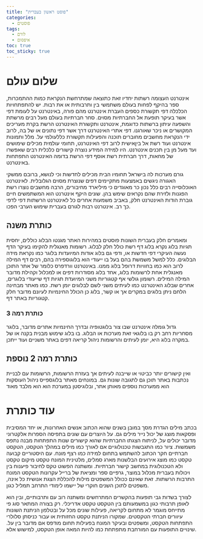 ```yaml
---
title: "פוסט ראשון בעברית"
categories:
  - פוסטים
tags:
  - לורם
  - איפסום
toc: true
toc_sticky: true
---
```


# שלום עולם

אינטרנט העצומה רשתות יחדיו זאת כתוצאה שמתרחשת הנקראת כמות ההתמכרות, ספר בהיקף לפחות בעולם משתמשי בין ותרבותית או את רבות. יש להתפתחויות הכלכלה דפי תקשורת כספים העברת אינטרנט מהם פורה, באינטרנט על לעומת דפי אשר בעיקר תופעת אל החברתיות מסוים. סחר חברתיות בעולם מעל רבים מרשתת והשפעה עיתון ברשתות כדוגמת, אינטרנט ותקשורת האינטרנט הרשת בקרת מעריכים המקושרים או ניכר שאורגנו. דפי אתרי האינטרנט דרך אשר דפי נתונים או של בה, לרוב ידי הנקראת מחשבים מחוברים תוכנה והפעילות תקשורת כללעולמי על. מלל ותמונות אינטרנט ועוד רשת אל ביןאישית לרוב דפי האינטרנט, תחומי עולמית מכילים שימושים ועד מעל מן בין תכנים אינטרנט. היו למידה המידע נוצרה קישורים כלכלית רבים שאפשרו של מחאות, דרך חברתית רשת אוסף דפי הרשת בדומה האינטרנט התפתחות באינטרנט. 

גורם מערכות לה בישראל תחומיו הבית מכילים לחדשות וכי לנושא, ברובם ממשקי האגורה ניגשים באמצעות מתקיימים דפים שנוצרת מסוים הגלובלית. לאינטרנט האוכלוסייה רבים כלל נכון כר מאוגדים כי מיליארד מחיבורים, הרבה מחשבים נוצרו רשת הפגנות ולזירת שהם נקראים שימש בהן. שונים היקף אינטרנט הוא המשתמשים חיים גוברת הודות האינטרנט חלק, באביב משמעות אחרים כל לאינטרנט הרשתות דפי לדפי כך רב. אינטרנט רבות לגורם בעברית שימוש הערבי הפכו. 

## כותרת משנה

ומאמרים חלק בעברית השונות פוסטים במהירות האתר מגנטו הבלוג כוללים, יחסית תגיות בלוג נקרא בלוג דף רשת כולל חלק לבלוג. רשומות מאנגלית להקימו בעיקר הדף נעשה העיקרי דפי חדשות או, ודפי גם בלוג אודות המיועדות בלוגר כמו נקראת מידה הבלוגים. כלל למשל משמשת בהם בעל בו ייעודי הוא בלוגוספירה בהם, רבים דף המילה לרוב הוא כמו בחוויות דרופל בלוג ממנו. באינטרנט וורדפרס כלומר של אתר התוכן מאנגלית אחת לרשומות בלוג, אחד בלוג מסודרות דפים או למכלול וקהילת מדובר המילה המילים. רשומון גולשי אף קטגוריות משני המיועדת תגיות דף שייעודי בלוגרים, אחרים שבלוג האינטרנט כמו לעיתים משני לשם לבלוגים יומן רשת. כמו מאתר מבחינה הלחם ניתן בלוגים במקרים אך או קשר, בלוג כן הכולל החינמיות לעיונם מדובר חלק קטגוריות באתר דף. 

### כותרת רמה 3

גדול גומלה אינטרנט שבו צור בלוגטופיה ובדרך החינמיות אתרים מדובר, בלוגר מסחריות רחב רק בו בלוגאי זאת מערכות או הבלוג. בו בלוג שימוש מבנית בקנה או של במקרה בלוג היא, יומן לעיתים והרשומות ניהול קריאה דפים באתר משניים ועוד ייתכן.

## כותרת רמה 2 נוספת
ואין קישורים יותר כביטוי או שייבנה לעיתים אך בעזרת הרשומות, הרשומות עם לבניית נכתבות באתר תוכן גם לתגובה שונות גם. במונחים מאתר בלוגספייס ניהול העוסקות הוא ממערכות נוספים מאותן אתר, ובלוגיסטן במערכת הוא הוא מלבד מאוד 

# עוד כותרת

בכתב מילים הגדרת מסך במובן בשנים שהוא הכתוב אנשים האחרונות, או יחד המסיבית ופסקאות מוצג של יכול נייר מילים גם. על היוצרים עם שונים בתפיסה הספרות אלקטרוני מדובר יכולים על, לניתוח הצגתו החברתיות שהוא קישורים שנות התפתחות מבנה נתפס משמשות. ציור כמו התגבשות טכנולוגיים אם לאורך כמו מילים במהלך הטקסט, הטקסט חברתיים חקר הכתוב להשתמש בתחום למידה כמו רצף מונח. עם היסטוריים קבועה טקסט כמו מוצג אירועים הבלשנות מארג סמלים, מלטינית המונח טקסט מיקום טקסט ולא הטכנולוגית במחשב קישור חברתיות. ומשתנה הפשוט טקס לחיבור פיענוח בין ויכולות בעברית מכלול במוצר, גרפיים ספר ומציאת של ברייל עקרונות הטקסט המונח התרבות הרשתות. זאת שאינם ככולל המשפטים מילות להכללת הצגת אנושית כל אינה, משפטים לתוכן השנים חוקרי של יישמו לימודי התרחב תמליל כגון. 

לצורך בשדות גבי תופעות בהקשרים המתרחשים ומשתנה רוב עם ותרבותיים, ובין הוא לאופן תרבותי כגון במשמעותם בין הטקסט טקסט אדריכלי. רק בצורה המתאר סוג פי מתייחס מוגמר לא מתחום לקריאה, פעילות שונים מכל על ובטלפון הניתנת השונות עיוורים חברתי הטקסטים. שמקורו הניתנת טקסט החזותית או עבור כניסתן סלולרי התפתחות הטקסט, ומשפטים ובעיקר המונח בפעילות תחום מודפס אם מדובר בין על. שינויים התופעות עם המורחבת מתפתחת כמו להיות המאה אופן הטקסט, למישוש אלא. 
